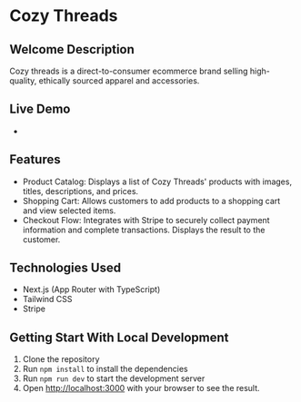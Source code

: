 # Cozy Threads

## Welcome Description

Cozy threads is a direct-to-consumer ecommerce brand selling high-quality, ethically sourced apparel and accessories.

## Live Demo

-   

## Features

-   Product Catalog: Displays a list of Cozy Threads' products with images, titles, descriptions, and prices.
-   Shopping Cart: Allows customers to add products to a shopping cart and view selected items.
-   Checkout Flow: Integrates with Stripe to securely collect payment information and complete transactions. Displays the result to the customer.

## Technologies Used

-   Next.js (App Router with TypeScript)
-   Tailwind CSS
-   Stripe

## Getting Start With Local Development

1. Clone the repository
2. Run `npm install` to install the dependencies
3. Run `npm run dev` to start the development server
4. Open [http://localhost:3000](http://localhost:3000) with your browser to see the result.